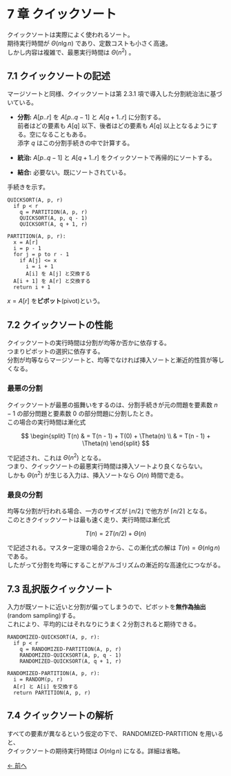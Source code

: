 # 7 章 クイックソート

クイックソートは実際によく使われるソート。  
期待実行時間が $\Theta(n\lg n)$ であり、定数コストも小さく高速。  
しかし内容は複雑で、最悪実行時間は $\Theta(n^2)$ 。

## 7.1 クイックソートの記述

マージソートと同様、クイックソートは第 $2.3.1$ 項で導入した分割統治法に基づいている。

- **分割:** $A[p..r]$ を $A[p..q-1]$ と $A[q+1..r]$ に分割する。  
  前者はどの要素も $A[q]$ 以下、後者はどの要素も $A[q]$ 以上となるようにする。空になることもある。  
  添字 $q$ はこの分割手続きの中で計算する。

- **統治:** $A[p..q-1]$ と $A[q+1..r]$ をクイックソートで再帰的にソートする。

- **結合:** 必要ない。既にソートされている。

手続きを示す。

```pseudo
QUICKSORT(A, p, r)
  if p < r
    q = PARTITION(A, p, r)
    QUICKSORT(A, p, q - 1)
    QUICKSORT(A, q + 1, r)
```

```pseudo
PARTITION(A, p, r):
  x = A[r]
  i = p - 1
  for j = p to r - 1
    if A[j] <= x
      i = i + 1
      A[i] を A[j] と交換する
  A[i + 1] を A[r] と交換する
  return i + 1
```

$x = A[r]$ を**ピボット**(pivot)という。

## 7.2 クイックソートの性能

クイックソートの実行時間は分割が均等か否かに依存する。  
つまりピボットの選択に依存する。  
分割が均等ならマージソートと、均等でなければ挿入ソートと漸近的性質が等しくなる。

### 最悪の分割

クイックソートが最悪の振舞いをするのは、分割手続きが元の問題を要素数 $n-1$ の部分問題と要素数 $0$ の部分問題に分割したとき。  
この場合の実行時間は漸化式

$$
  \begin{split}
    T(n) & = T(n - 1) + T(0) + \Theta(n) \\
         & = T(n - 1) + \Theta(n)
  \end{split}
$$

で記述され、これは $\Theta(n^2)$ となる。  
つまり、クイックソートの最悪実行時間は挿入ソートより良くならない。  
しかも $\Theta(n^2)$ が生じる入力は、挿入ソートなら $O(n)$ 時間で走る。

### 最良の分割

均等な分割が行われる場合、一方のサイズが $\lfloor n/2 \rfloor$ で他方が $\lceil n/2 \rceil$ となる。  
このときクイックソートは最も速く走り、実行時間は漸化式

$$
  T(n) = 2T(n/2) + \Theta(n)
$$

で記述される。マスター定理の場合２から、この漸化式の解は $T(n) = \Theta(n\lg n)$ である。  
したがって分割を均等にすることがアルゴリズムの漸近的な高速化につながる。

## 7.3 乱択版クイックソート

入力が既ソートに近いと分割が偏ってしまうので、ピボットを**無作為抽出**(random sampling)する。  
これにより、平均的にはそれなりにうまく２分割されると期待できる。

```pseudo
RANDOMIZED-QUICKSORT(A, p, r):
  if p < r
    q = RANDOMIZED-PARTITION(A, p, r)
    RANDOMIZED-QUICKSORT(A, p, q - 1)
    RANDOMIZED-QUICKSORT(A, q + 1, r)
```

```pseudo
RANDOMIZED-PARTITION(A, p, r):
  i = RANDOM(p, r)
  A[r] と A[i] を交換する
  return PARTITION(A, p, r)
```

## 7.4 クイックソートの解析

すべての要素が異なるという仮定の下で、 $\text{RANDOMIZED-PARTITION}$ を用いると、  
クイックソートの期待実行時間は $O(n\lg n)$ になる。詳細は省略。

[← 前へ](../ch06/note.md)
